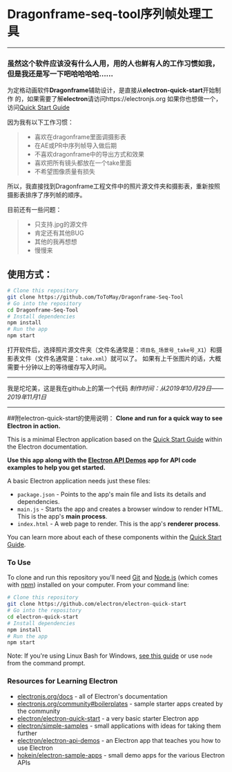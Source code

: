 # Dragonframe-seq-tool序列帧处理工具
------
### 虽然这个软件应该没有什么人用，用的人也鲜有人的工作习惯如我，但是我还是写一下吧哈哈哈哈……

为定格动画软件**Dragonframe**辅助设计，是直接从**electron-quick-start**开始制作
的，如果需要了解**electron**请访问https://electronjs.org
如果你也想做一个，访问[Quick Start Guide](https://electronjs.org/docs/tutorial/quick-start)


因为我有以下工作习惯：

> * 喜欢在dragonframe里面调摄影表
> * 在AE或PR中序列帧导入做后期
> * 不喜欢dragonframe中的导出方式和效果
> * 喜欢把所有镜头都放在一个take里面
> * 不希望图像质量有损失

所以，我直接找到Dragonframe工程文件中的照片源文件夹和摄影表，重新按照摄影表排序了序列帧的顺序。

目前还有一些问题：
> * 只支持.jpg的源文件
> * 肯定还有其他BUG
> * 其他的我再想想
> * 慢慢来



## 使用方式：

```bash
# Clone this repository
git clone https://github.com/ToToMay/Dragonframe-Seq-Tool
# Go into the repository
cd Dragonframe-Seq-Tool
# Install dependencies
npm install
# Run the app
npm start
```
打开软件后，选择照片源文件夹（文件名通常是：`项目名_场景号_take号_X1`）和摄影表文件（文件名通常是：`take.xml`）就可以了。
如果有上千张图片的话，大概需要十分钟以上的等待缓存写入时间。



------



我是坨坨美，这是我在github上的第一个代码
*制作时间：从2019年10月29日——2019年11月1日*

------

##附electron-quick-start的使用说明：
**Clone and run for a quick way to see Electron in action.**

This is a minimal Electron application based on the [Quick Start Guide](https://electronjs.org/docs/tutorial/quick-start) within the Electron documentation.

**Use this app along with the [Electron API Demos](https://electronjs.org/#get-started) app for API code examples to help you get started.**

A basic Electron application needs just these files:

- `package.json` - Points to the app's main file and lists its details and dependencies.
- `main.js` - Starts the app and creates a browser window to render HTML. This is the app's **main process**.
- `index.html` - A web page to render. This is the app's **renderer process**.

You can learn more about each of these components within the [Quick Start Guide](https://electronjs.org/docs/tutorial/quick-start).

### To Use

To clone and run this repository you'll need [Git](https://git-scm.com) and [Node.js](https://nodejs.org/en/download/) (which comes with [npm](http://npmjs.com)) installed on your computer. From your command line:

```bash
# Clone this repository
git clone https://github.com/electron/electron-quick-start
# Go into the repository
cd electron-quick-start
# Install dependencies
npm install
# Run the app
npm start
```

Note: If you're using Linux Bash for Windows, [see this guide](https://www.howtogeek.com/261575/how-to-run-graphical-linux-desktop-applications-from-windows-10s-bash-shell/) or use `node` from the command prompt.

### Resources for Learning Electron

- [electronjs.org/docs](https://electronjs.org/docs) - all of Electron's documentation
- [electronjs.org/community#boilerplates](https://electronjs.org/community#boilerplates) - sample starter apps created by the community
- [electron/electron-quick-start](https://github.com/electron/electron-quick-start) - a very basic starter Electron app
- [electron/simple-samples](https://github.com/electron/simple-samples) - small applications with ideas for taking them further
- [electron/electron-api-demos](https://github.com/electron/electron-api-demos) - an Electron app that teaches you how to use Electron
- [hokein/electron-sample-apps](https://github.com/hokein/electron-sample-apps) - small demo apps for the various Electron APIs